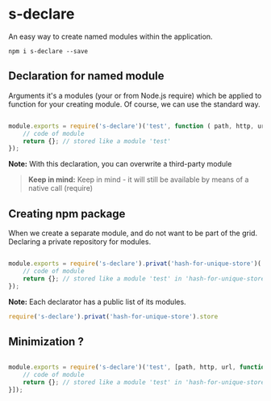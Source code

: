 s-declare
===============
An easy way to create named modules within the application.

```shell
npm i s-declare --save
```

Declaration for named module
--------------
Arguments it's a modules (your or from Node.js require) which be applied to function for your creating module. Of course, we can use the standard way.

```javascript

module.exports = require('s-declare')('test', function ( path, http, url ) {
	// code of module
	return {}; // stored like a module 'test'
});

```
**Note:**	With this declaration, you can overwrite a third-party module

>**Keep in mind:** Keep in mind - it will still be available by means of a native call (require)

	
Creating npm package
--------------
When we create a separate module, and do not want to be part of the grid. Declaring a private repository for modules.

```javascript

module.exports = require('s-declare').privat('hash-for-unique-store')('test', function ( path, http, url ) {
	// code of module
	return {}; // stored like a module 'test' in 'hash-for-unique-store'
});

```

**Note:** Each declarator has a public list of its modules.
```javascript
require('s-declare').privat('hash-for-unique-store').store
```

Minimization ?
--------------

```javascript

module.exports = require('s-declare')('test', [path, http, url, function ( path, http, url ) {
	// code of module
	return {}; // stored like a module 'test' in 'hash-for-unique-store'
}]);

```